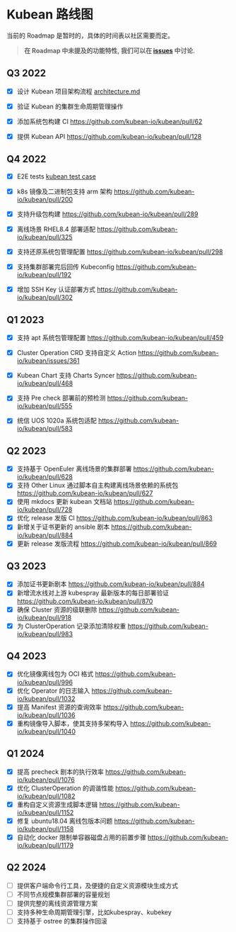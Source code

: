 # Kubean 路线图

当前的 Roadmap 是暂时的，具体的时间表以社区需要而定。

> **在 Roadmap 中未提及的功能特性, 我们可以在 [issues](https://github.com/kubean-io/kubean/issues) 中讨论.**

## Q3 2022
- [x] 设计 Kubean 项目架构流程 [architecture.md](https://github.com/kubean-io/kubean/blob/main/docs/en/architecture.md)
- [x] 验证 Kubean 的集群生命周期管理操作
- [x] 添加系统包构建 CI https://github.com/kubean-io/kubean/pull/62
- [x] 提供 Kubean API https://github.com/kubean-io/kubean/pull/128


## Q4 2022
- [x] E2E tests [kubean test case](https://github.com/kubean-io/kubean/blob/main/docs/test/kubean_testcase.md)
- [x] k8s 镜像及二进制包支持 arm 架构 https://github.com/kubean-io/kubean/pull/200
- [x] 支持升级包构建 https://github.com/kubean-io/kubean/pull/289
- [x] 离线场景 RHEL8.4 部署适配 https://github.com/kubean-io/kubean/pull/325
- [x] 支持还原系统包管理配置 https://github.com/kubean-io/kubean/pull/298
- [x] 支持集群部署完后回传 Kubeconfig https://github.com/kubean-io/kubean/pull/192
- [x] 增加 SSH Key 认证部署方式 https://github.com/kubean-io/kubean/pull/302


## Q1 2023
- [x] 支持 apt 系统包管理配置 https://github.com/kubean-io/kubean/pull/459
- [x] Cluster Operation CRD 支持自定义 Action https://github.com/kubean-io/kubean/issues/361
- [x] Kubean Chart 支持 Charts Syncer https://github.com/kubean-io/kubean/pull/468
- [x] 支持 Pre check 部署前的预检测 https://github.com/kubean-io/kubean/pull/555
- [x] 统信 UOS 1020a 系统包适配 https://github.com/kubean-io/kubean/pull/583


## Q2 2023
- [x] 支持基于 OpenEuler 离线场景的集群部署 https://github.com/kubean-io/kubean/pull/628
- [x] 支持 Other Linux 通过脚本自主构建离线场景依赖的系统包 https://github.com/kubean-io/kubean/pull/627
- [x] 使用 mkdocs 更新 kubean 文档站 https://github.com/kubean-io/kubean/pull/728
- [x] 优化 release 发版 CI https://github.com/kubean-io/kubean/pull/863
- [x] 新增关于证书更新的 ansible 剧本 https://github.com/kubean-io/kubean/pull/884
- [x] 更新 release 发版流程 https://github.com/kubean-io/kubean/pull/869

## Q3 2023
- [x] 添加证书更新剧本 https://github.com/kubean-io/kubean/pull/884
- [x] 新增流水线对上游 kubespray 最新版本的每日部署验证 https://github.com/kubean-io/kubean/pull/870
- [x] 确保 Cluster 资源的级联删除 https://github.com/kubean-io/kubean/pull/918
- [x] 为 ClusterOperation 记录添加清除权重 https://github.com/kubean-io/kubean/pull/983

## Q4 2023
- [x] 优化镜像离线包为 OCI 格式 https://github.com/kubean-io/kubean/pull/996
- [x] 优化 Operator 的日志输入 https://github.com/kubean-io/kubean/pull/1032
- [x] 提高 Manifest 资源的查询效率 https://github.com/kubean-io/kubean/pull/1036
- [x] 重构镜像导入脚本，使其支持多架构导入 https://github.com/kubean-io/kubean/pull/1040

## Q1 2024
- [x] 提高 precheck 剧本的执行效率 https://github.com/kubean-io/kubean/pull/1076
- [x] 优化 ClusterOperation 的调谐性能 https://github.com/kubean-io/kubean/pull/1082
- [x] 重构自定义资源生成脚本逻辑 https://github.com/kubean-io/kubean/pull/1152
- [x] 修复 ubuntu18.04 离线包版本问题 https://github.com/kubean-io/kubean/pull/1158
- [x] 自动化 docker 限制单容器磁盘占用的前置步骤 https://github.com/kubean-io/kubean/pull/1179

## Q2 2024
- [ ] 提供客户端命令行工具，及便捷的自定义资源模块生成方式
- [ ] 不同节点规模集群部署的容量规划
- [ ] 提供完整的离线资源管理方案
- [ ] 支持多种生命周期管理引擎，比如kubespray、kubekey
- [ ] 支持基于 ostree 的集群操作回滚
